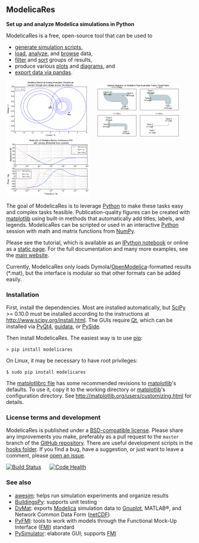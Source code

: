 ModelicaRes
-----------

**Set up and analyze Modelica simulations in Python**

ModelicaRes is a free, open-source tool that can be used to
- [generate simulation scripts](http://kdavies4.github.io/ModelicaRes/modelicares.exps.html#modelicares.exps.write_script),
- [load](http://kdavies4.github.io/ModelicaRes/modelicares.html#modelicares.load),
  [analyze](http://nbviewer.ipython.org/github/kdavies4/ModelicaRes/blob/master/examples/tutorial.ipynb#Analyzing-a-simulation-result), and
  [browse](http://kdavies4.github.io/ModelicaRes/modelicares.simres.html#modelicares.simres.SimRes.browse)
  data,
- [filter](http://nbviewer.ipython.org/github/kdavies4/ModelicaRes/blob/master/examples/advanced.ipynb#Testing-simulations-based-on-criteria)
  and
  [sort](http://nbviewer.ipython.org/github/kdavies4/ModelicaRes/blob/master/examples/tutorial.ipynb#Simulations)
  groups of results,
- produce various
  [plots](http://nbviewer.ipython.org/github/kdavies4/ModelicaRes/blob/master/examples/tutorial.ipynb)
  and
  [diagrams](http://nbviewer.ipython.org/github/kdavies4/ModelicaRes/blob/master/examples/advanced.ipynb#Sankey-diagrams),
  and
- [export data via pandas](http://kdavies4.github.io/ModelicaRes/modelicares.simres.html#modelicares.simres.SimRes.to_pandas).

[![Plot of Chua circuit with varying parameters](doc/_static/ChuaCircuit-small.png)](http://kdavies4.github.io/ModelicaRes/examples2/ChuaCircuit.hires.png)
![ ](doc/_static/hspace.png)
[![Sankey diagram of three tanks example](doc/_static/ThreeTanks-small.png)](http://kdavies4.github.io/ModelicaRes/examples2/ThreeTanks.hires.png)
![ ](doc/_static/hspace.png)
[![Bode diagram of PID with varying parameters](doc/_static/PIDs-bode-small.png)](http://kdavies4.github.io/ModelicaRes/examples2/PIDs-bode.hires.png)

The goal of ModelicaRes is to leverage [Python] to make these tasks easy and
complex tasks feasible.  Publication-quality figures can be created with
[matplotlib] using built-in methods that automatically add titles, labels, and
legends.  ModelicaRes can be scripted or used in an interactive [Python] session
with math and matrix functions from [NumPy].

Please see the tutorial, which is available as an
[IPython notebook](examples/tutorial.ipynb) or online as a
[static page](http://nbviewer.ipython.org/github/kdavies4/ModelicaRes/blob/master/examples/tutorial.ipynb).
For the full documentation and many more examples, see the
[main website].

Currently, ModelicaRes only loads Dymola/[OpenModelica]-formatted results
(*.mat), but the interface is modular so that other formats can be added easily.

### Installation

First, install the dependencies.  Most are installed automatically, but
[SciPy] >= 0.10.0 must be installed according to the instructions at
http://www.scipy.org/install.html.  The GUIs require [Qt], which can be
installed via [PyQt4], [guidata], or [PySide].

Then install ModelicaRes.  The easiest way is to use [pip]:

    > pip install modelicares

On Linux, it may be necessary to have root privileges:

    $ sudo pip install modelicares

The [matplotlibrc file](examples/matplotlibrc) has some recommended revisions to
[matplotlib]'s defaults.  To use it, copy it to the working directory or
[matplotlib]'s configuration directory.  See
http://matplotlib.org/users/customizing.html for details.

### License terms and development

ModelicaRes is published under a [BSD-compatible license](LICENSE.txt).   Please
share any improvements you make, preferably as a pull request to the ``master``
branch of the [GitHub repository].  There are useful development scripts in the
[hooks folder](hooks).  If you find a bug, have a suggestion, or just want to
leave a comment, please
[open an issue](https://github.com/kdavies4/ModelicaRes/issues/new).

[![Build Status](https://travis-ci.org/kdavies4/ModelicaRes.svg?branch=travis)](https://travis-ci.org/kdavies4/ModelicaRes)
![ ](doc/_static/hspace.png)
[![Code Health](https://landscape.io/github/kdavies4/ModelicaRes/master/landscape.png)](https://landscape.io/github/kdavies4/ModelicaRes/master)

### See also

- [awesim]\: helps run simulation experiments and organize results
- [BuildingsPy]\: supports unit testing
- [DyMat]\: exports [Modelica] simulation data to [Gnuplot], MATLAB&reg;, and
  Network Common Data Form ([netCDF])
- [PyFMI]\: tools to work with models through the Functional Mock-Up Interface
  ([FMI]) standard
- [PySimulator]\: elaborate GUI; supports [FMI]


[main website]: http://kdavies4.github.io/ModelicaRes
[PyPI page]: http://pypi.python.org/pypi/ModelicaRes
[GitHub repository]: https://github.com/kdavies4/ModelicaRes

[Modelica]: http://www.modelica.org/
[Python]: http://www.python.org/
[matplotlib]: http://www.matplotlib.org/
[NumPy]: http://numpy.scipy.org/
[SciPy]: http://www.scipy.org/index.html
[OpenModelica]: https://www.openmodelica.org/
[setuptools]: https://pypi.python.org/pypi/setuptools
[Qt]: http://qt-project.org/
[PyQt4]: http://www.riverbankcomputing.co.uk/software/pyqt/
[guidata]: https://code.google.com/p/guidata/
[PySide]: http://qt-project.org/wiki/pyside
[pip]: https://pypi.python.org/pypi/pip
[awesim]: https://github.com/saroele/awesim
[BuildingsPy]: http://simulationresearch.lbl.gov/modelica/buildingspy
[DyMat]: http://www.j-raedler.de/projects/dymat
[PyFMI]: https://pypi.python.org/pypi/PyFMI
[PySimulator]: https://github.com/PySimulator/PySimulator
[Gnuplot]: http://www.gnuplot.info/
[netCDF]: http://www.unidata.ucar.edu/software/netcdf
[FMI]: https://www.fmi-standard.org/
[python-control]: http://sourceforge.net/apps/mediawiki/python-control
[ArrowLine]: http://old.nabble.com/Arrows-using-Line2D-and-shortening-lines-td19104579.html
[efficient base-10 logarithm]: http://www.mail-archive.com/matplotlib-users@lists.sourceforge.net/msg14433.html
